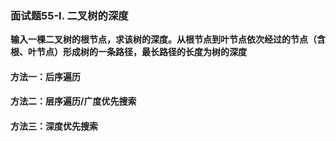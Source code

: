### 面试题55-Ⅰ. 二叉树的深度

**输入一棵二叉树的根节点，求该树的深度。从根节点到叶节点依次经过的节点（含根、叶节点）形成树的一条路径，最长路径的长度为树的深度**



#### 方法一：后序遍历



#### 方法二：层序遍历/广度优先搜索



#### 方法三：深度优先搜索





